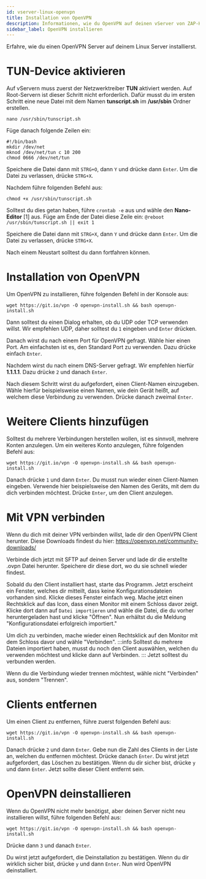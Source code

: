 ```yaml
---
id: vserver-linux-openvpn
title: Installation von OpenVPN
description: Informationen, wie du OpenVPN auf deinen vServer von ZAP-Hosting installieren und einrichten kannst - ZAP-Hosting.com Dokumentation
sidebar_label: OpenVPN installieren
---
```


Erfahre, wie du einen OpenVPN Server auf deinem Linux Server installierst.

# TUN-Device aktivieren
Auf vServern muss zuerst der Netzwerktreiber **TUN** aktiviert werden. 
Auf Root-Servern ist dieser Schritt nicht erforderlich.
Dafür musst du im ersten Schritt eine neue Datei mit dem Namen **tunscript.sh** im **/usr/sbin** Ordner erstellen. 
```
nano /usr/sbin/tunscript.sh 
```

Füge danach folgende Zeilen ein:
```
#!/bin/bash
mkdir /dev/net
mknod /dev/net/tun c 10 200
chmod 0666 /dev/net/tun
```

Speichere die Datei dann mit `STRG+O`, dann `Y` und drücke dann `Enter`. 
Um die Datei zu verlassen, drücke `STRG+X`.

Nachdem führe folgenden Befehl aus: 
```
chmod +x /usr/sbin/tunscript.sh
```

Solltest du dies getan haben, führe ```crontab -e``` aus und wähle den **Nano-Editor** [1] aus. 
Füge am Ende der Datei diese Zeile ein: 
``` @reboot /usr/sbin/tunscript.sh || exit 1 ```

Speichere die Datei dann mit `STRG+X`, dann `Y` und drücke dann `Enter`. 
Um die Datei zu verlassen, drücke `STRG+X`.

Nach einem Neustart solltest du dann fortfahren können.

# Installation von OpenVPN
Um OpenVPN zu installieren, führe folgenden Befehl in der Konsole aus: 
```
wget https://git.io/vpn -O openvpn-install.sh && bash openvpn-install.sh
```

Dann solltest du einen Dialog erhalten, ob du UDP oder TCP verwenden willst.
Wir empfehlen UDP, daher solltest du `1` eingeben und `Enter` drücken.

Danach wirst du nach einem Port für OpenVPN gefragt.
Wähle hier einen Port. Am einfachsten ist es, den Standard Port zu verwenden. 
Dazu drücke einfach `Enter`.

Nachdem wirst du nach einem DNS-Server gefragt. Wir empfehlen hierfür **1.1.1.1**.
Dazu drücke `2` und danach `Enter`.

Nach diesem Schritt wirst du aufgefordert, einen Client-Namen einzugeben. 
Wähle hierfür beispielsweise einen Namen, wie dein Gerät heißt, auf welchem diese Verbindung zu verwenden. 
Drücke danach zweimal `Enter`. 

# Weitere Clients hinzufügen
Solltest du mehrere Verbindungen herstellen wollen, ist es sinnvoll, mehrere Konten anzulegen. Um ein weiteres Konto anzulegen, führe folgenden Befehl aus: 
```
wget https://git.io/vpn -O openvpn-install.sh && bash openvpn-install.sh
```

Danach drücke `1` und dann `Enter`. 
Du musst nun wieder einen Client-Namen eingeben. 
Verwende hier beispielsweise den Namen des Geräts, mit dem du dich verbinden möchtest.
Drücke `Enter`, um den Client anzulegen. 

# Mit VPN verbinden
Wenn du dich mit deiner VPN verbinden willst, lade dir den OpenVPN Client herunter.
Diese Downloads findest du hier: https://openvpn.net/community-downloads/

Verbinde dich jetzt mit SFTP auf deinen Server und lade dir die erstellte .ovpn Datei herunter. 
Speichere dir diese dort, wo du sie schnell wieder findest.

Sobald du den Client installiert hast, starte das Programm. Jetzt erscheint ein Fenster, welches dir mitteilt, dass keine Konfigurationsdateien vorhanden sind. Klicke dieses Fenster einfach weg.
Mache jetzt einen Rechtsklick auf das Icon, dass einen Monitor mit einem Schloss davor zeigt.
Klicke dort dann auf `Datei importieren` und wähle die Datei, die du vorher heruntergeladen hast und klicke "Öffnen".
Nun erhältst du die Meldung "Konfigurationsdatei erfolgreich importiert."

Um dich zu verbinden, mache wieder einen Rechtsklick auf den Monitor mit dem Schloss davor und wähle "Verbinden".
:::info
Solltest du mehrere Dateien importiert haben, musst du noch den Client auswählen, welchen du verwenden möchtest und klicke dann auf Verbinden.
:::
Jetzt solltest du verbunden werden.

Wenn du die Verbindung wieder trennen möchtest, wähle nicht "Verbinden" aus, sondern "Trennen". 

# Clients entfernen
Um einen Client zu entfernen, führe zuerst folgenden Befehl aus:
```
wget https://git.io/vpn -O openvpn-install.sh && bash openvpn-install.sh
```

Danach drücke `2` und dann `Enter`.
Gebe nun die Zahl des Clients in der Liste an, welchen du entfernen möchtest. Drücke danach `Enter`.
Du wirst jetzt aufgefordert, das Löschen zu bestätigen. Wenn du dir sicher bist, drücke `y` und dann `Enter`.
Jetzt sollte dieser Client entfernt sein. 

# OpenVPN deinstallieren 
Wenn du OpenVPN nicht mehr benötigst, aber deinen Server nicht neu installieren willst, führe folgenden Befehl aus: 
```
wget https://git.io/vpn -O openvpn-install.sh && bash openvpn-install.sh
```
Drücke dann `3` und danach `Enter`.

Du wirst jetzt aufgefordert, die Deinstallation zu bestätigen. Wenn du dir wirklich sicher bist, drücke `y` und dann `Enter`.
Nun wird OpenVPN deinstalliert.

